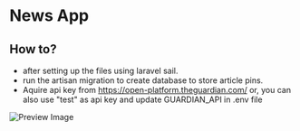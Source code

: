 # News App


## How to?

- after setting up the files using laravel sail.
- run the artisan migration to create database to store article pins.
- Aquire api key from https://open-platform.theguardian.com/ or, you can also use "test" as api key and update GUARDIAN_API in .env file


![Preview Image](https://raw.githubusercontent.com/jericizon/news-app/frameworks/laravel/news-app/preview.png)